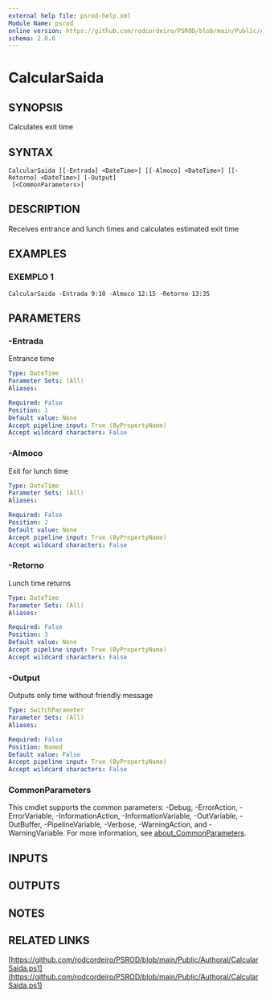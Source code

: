 ```yaml
---
external help file: psrod-help.xml
Module Name: psrod
online version: https://github.com/rodcordeiro/PSROD/blob/main/Public/Authoral/CalcularSaida.ps1
schema: 2.0.0
---
```


# CalcularSaida

## SYNOPSIS
Calculates exit time

## SYNTAX

```
CalcularSaida [[-Entrada] <DateTime>] [[-Almoco] <DateTime>] [[-Retorno] <DateTime>] [-Output]
 [<CommonParameters>]
```

## DESCRIPTION
Receives entrance and lunch times and calculates estimated exit time

## EXAMPLES

### EXEMPLO 1
```
CalcularSaida -Entrada 9:10 -Almoco 12:15 -Retorno 13:35
```

## PARAMETERS

### -Entrada
Entrance time

```yaml
Type: DateTime
Parameter Sets: (All)
Aliases:

Required: False
Position: 1
Default value: None
Accept pipeline input: True (ByPropertyName)
Accept wildcard characters: False
```

### -Almoco
Exit for lunch time

```yaml
Type: DateTime
Parameter Sets: (All)
Aliases:

Required: False
Position: 2
Default value: None
Accept pipeline input: True (ByPropertyName)
Accept wildcard characters: False
```

### -Retorno
Lunch time returns

```yaml
Type: DateTime
Parameter Sets: (All)
Aliases:

Required: False
Position: 3
Default value: None
Accept pipeline input: True (ByPropertyName)
Accept wildcard characters: False
```

### -Output
Outputs only time without friendly message

```yaml
Type: SwitchParameter
Parameter Sets: (All)
Aliases:

Required: False
Position: Named
Default value: False
Accept pipeline input: True (ByPropertyName)
Accept wildcard characters: False
```

### CommonParameters
This cmdlet supports the common parameters: -Debug, -ErrorAction, -ErrorVariable, -InformationAction, -InformationVariable, -OutVariable, -OutBuffer, -PipelineVariable, -Verbose, -WarningAction, and -WarningVariable. For more information, see [about_CommonParameters](http://go.microsoft.com/fwlink/?LinkID=113216).

## INPUTS

## OUTPUTS

## NOTES

## RELATED LINKS

[https://github.com/rodcordeiro/PSROD/blob/main/Public/Authoral/CalcularSaida.ps1](https://github.com/rodcordeiro/PSROD/blob/main/Public/Authoral/CalcularSaida.ps1)

